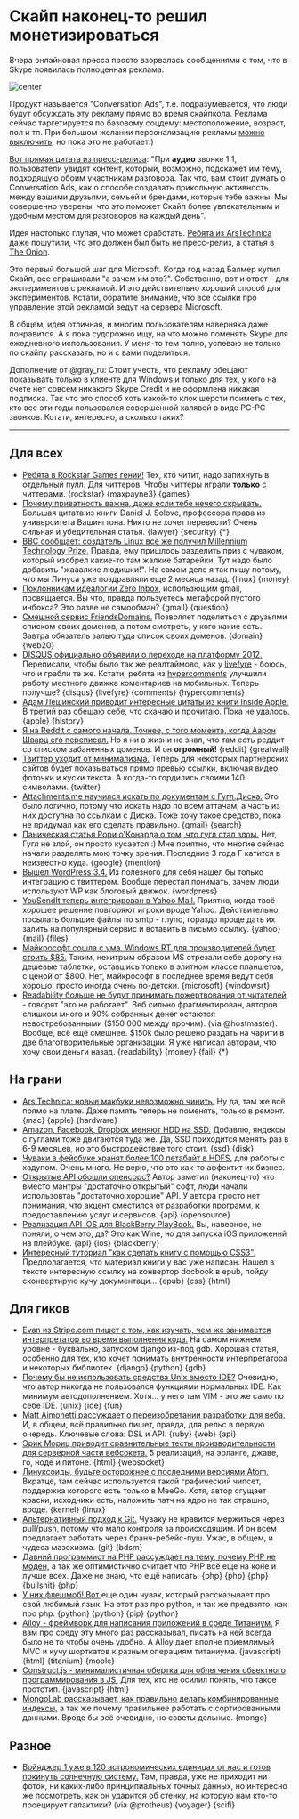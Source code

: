 # Скайп наконец-то решил монетизироваться

Вчера онлайновая пресса просто взорвалась сообщениями о том, что в Skype появилась полноценная реклама.

![center](http://chyo.ru/sklype.png)

Продукт называется "Conversation Ads", т.е. подразумевается, что люди будут обсуждать эту рекламу прямо во время скайпкола. Реклама сейчас таргетируется по базовому соцдему: местоположение, возраст, пол и тп. При большом желании персонализацию рекламы [можно выключить](http://choice.live.com/advertisementchoice), но пока это не работает:)

[Вот прямая цитата из пресс-релиза](http://blogs.skype.com/en/2012/06/skype_advertising_update.html): "При **аудио** звонке 1:1, пользователи увидят контент, который, возможно, подскажет им тему, подходящую обоим участникам разговора. Так что, вам стоит думать о Conversation Ads, как о способе создавать прикольную активность между вашими друзьями,  семьей и брендами, которые тебе важны. Мы совершенно уверены, что это поможет Скайп более увлекательным и удобным местом для разговоров на каждый день".

Идея настолько глупая, что может сработать. [Ребята из ArsTechnica](http://arstechnica.com/information-technology/2012/06/skype-calls-to-feature-ads-big-enough-to-interrupt-any-conversation/) даже пошутили, что это должен был быть не пресс-релиз, а статья в [The Onion](http://www.theonion.com/).

Это первый большой шаг для Microsoft. Когда год назад Балмер купил Скайп, все спрашивали "а зачем им это?". Собственно, вот и ответ - для экспериментов с рекламой. И это действительно хороший способ для экспериментов. Кстати, обратите внимание, что все ссылки про управление этой рекламой ведут на сервера Microsoft.

В общем, идея отличная, и многим пользователям наверняка даже понравится. А я пока судорожно ищу, на что можно поменять Skype для ежедневного использования. У меня-то тем полно, успеваю не только по скайпу рассказать, но и с вами поделиться.

Дополнение от @gray_ru: Стоит учесть, что рекламу обещают показывать только в клиенте для Windows и только для тех, у кого на счете нет совсем никакого Skype Credit и не оформлена никакая подписка. Так что это способ хоть какой-то клок шерсти поиметь с тех, кто все эти годы пользовался совершенной халявой в виде PC-PC звонков. Кстати, интересно, а сколько таких? 

-----

## Для всех

* [Ребята в Rockstar Games гении!](http://arstechnica.com/gaming/2012/06/rockstar-condemns-max-payne-3-cheaters-to-play-only-against-each-other/) Тех, кто читит, надо запихнуть в отдельный пулл. Для читтеров. Чтобы читтеры играли **только** с читтерами. {rockstar} {maxpayne3} {games}
* [Почему приватность важна, даже если тебе нечего скрывать.](http://chronicle.com/article/Why-Privacy-Matters-Even-if/127461/) Большая цитата из книги Daniel J. Solove, профессора права из университета Вашингтона. Никто не хочет перевести? Очень сильная и убедительная статья. {lawyer} {security} {*}
* [BBC сообщает: создатель Linux все же получил Millennium Technology Prize.](http://www.bbc.com/news/technology-18423502) Правда, ему пришлось разделить приз с чуваком, который изобрел какие-то там жалкие батарейки. Тут надо было добавить "жааалкие людишки!". На самом деле я так пишу потому, что мы Линуса уже поздравляли еще 2 месяца назад. {linux} {money}
* [Поклонникам идеалогии Zero Inbox,](https://www.beeminder.com/gmailzero) использющим gmail, посвящается. Вы что, правда пользуетесь метафорой пустого инбокса? Это разве не самообман? {gmail} {question}
* [Смешной сервис FriendsDomains.](http://friendsdomains.com/) Позволяет поделиться с друзьями списком своих доменов, а потом смотреть, у кого какие есть. Завтра обязатель залью туда список своих доменов. {domain} {web20}
* [DISQUS официально объявили о переходе на платформу 2012.](http://blog.disqus.com/post/25017922977/the-new-disqus-2012) Переписали, чтобы было так же реалтаймово, как у [livefyre](http://livefyre.com) - боюсь, что и грабли те же. Кстати, ребята из [hypercomments](http://hypercomments.com/) улучшили работу местного движка коментариев на мобильных. Теперь получше? {disqus} {livefyre} {comments} {hypercomments}
* [Адам Лешинский приводит интересные цитаты из книги Inside Apple.](http://swaaanson.tumblr.com/post/25005539624/kindle-notes-inside-apple-by-adam-lashinsky) В третий раз обещаю себе, что скачаю и прочитаю. Пока не удалось. {apple} {history}
* [Я на Reddit с самого начала. Точнее, с того момента, когда Аарон Шварц его переписал.](http://www.reddit.com/r/BannedDomains) Но я ни в жизни не знал, что там есть реддит со списком забаненных доменов. И он **огромный!** {reddit} {greatwall}
* [Твиттер уходит от минимализма.](http://blog.twitter.com/2012/06/experience-more-with-expanded-tweets.html) Теперь для некоторых партнерских сайтов будет показываться прямо превью ссылки, включая видео, фоточки и куски текста. А когда-то гордились своими 140 символами. {twitter}
* [Attachments.me научился искать по документам с Гугл.Диска.](http://thenextweb.com/apps/2012/06/13/gmail-search-tool-attachments-me-rolls-out-google-drive-integration/) Это было логично, потому что искать надо по всем аттачам, а часть из них доступна по ссылкам с Диска. Тоже хочу такое средство, пока не придумал как его сделать правильно. {gmail} {search}
* [Паническая статья Рори о'Конарда о том, что гугл стал злом.](http://www.wired.com/business/2012/06/opinion-google-is-evil/) Нет, Гугл не злой, он просто кусается :) Мне приятно, что многие сейчас начали разделять мою точку зрения. Последние 3 года Г катится в неизвестно куда. {google} {mention}
* [Вышел WordPress 3.4.](http://thenextweb.com/apps/2012/06/13/wordpress-3-4-is-out-featuring-better-theme-customization-twitter-embeds-and-image-captions/) Из полезного для себя нашел бы только интеграцию с твиттером. Вообще перестал понимать, зачем люди используют WP как блоговый движок. {wordpress}
* [YouSendIt теперь интегрирован в Yahoo Mail.](http://techcrunch.com/2012/06/13/yahoo-yousendit/) Приятно, когда твоё хорошее решение повторяют игроки вроде Yahoo. Действительно, посылать большие файлы по smtp - глупо, гораздо проще дать их залить на популярный сервис и вставить в письмо ссылку. {yahoo} {mail} {files}
* [Майкрософт сошла с ума. Windows RT для производителей будет стоить $85.](http://venturebeat.com/2012/06/12/windows-rt-pricing-85/) Таким, нехитрым образом MS отрезали себе дорогу на дешевые таблетки, оставшись только в элитном классе планшетов, с ценой от $800. Нет, майкрософт в последнее время ведут себя хорошо, просто иногда очень по-детски. {microsoft} {windowsrt}
* [Readability больше не будут принимать пожертвования от читателей](http://blog.readability.com/2012/06/announcement/)  - говорят "это не работает". Веб сильно фрагментирован, авторов слишком много и 90% собранных денег остаются невостребованными  ($150 000 между прочим). (via @hostmaster). Вообще, всё ещё смешнее. $150k было решено раздать на чарити в две благотворительные организации. Я уже написал авторам, что хочу свои деньги назад. {readability} {money} {fail} {*}

## На грани

* [Ars Technica: новые макбуки невозможно чинить.](http://arstechnica.com/apple/2012/06/retina-macbook-pro-full-of-air-style-proprietary-parts/) Ну да, там же всё прямо на плате. Даже память теперь не поменять, только в ремонт. {mac} {apple} {hardware}
* [Amazon, Facebook, Dropbox меняют HDD  на SSD.](http://www.wired.com/wiredenterprise/2012/06/flash-data-centers/all/) Добавлю, яндексы с гуглами тоже двигаются туда же. Да, SSD приходится менять раз в 6-9 месяцев, но это быстродействие того стоит. {ssd} {disk}
* [Чуваки в фейсбуке хранят более 100 петабайт в HDFS,](https://www.facebook.com/notes/facebook-engineering/under-the-hood-hadoop-distributed-filesystem-reliability-with-namenode-and-avata/10150888759153920) для работы с хадупом. Очень много. Не верю, что это как-то аффектит их бизнес.
* [Открытые API обошли опенсорс?](http://mikecurr55.wordpress.com/2012/06/12/are-open-apis-overtaking-open-source/) Автор заметил (наконец-то) что вместо мантры "достаточно открытый" софт, люди начали использовтаь "достаточно хорошие" API. У автора просто нет понимания, что акцент сместился от разработки программ, к предоставлению услуг и сервисов. {api} {opensource}
* [Реализация API iOS для BlackBerry PlayBook.](http://www.imore.com/2012/06/13/blackberry-playbook-hacked-run-ios-apps-including/) Вы, наверное, не поняли, о чем это, да? Это как Wine, но для запуска iOS приложений на плейбуке. {api} {ios} {blackberry}
* [Интересный туториал "как сделать книгу с помощью CSS3".](http://www.alistapart.com/articles/building-books-with-css3/) Предполагается, что материал книги у вас уже написан. Нашел в тексте интересную ссылку на конвертор docbook в epub, пойду сконвертирую кучу документаци... {epub} {css} {html}

## Для гиков

* [Evan из Stripe.com пишет о том, как изучать, чем же занимается интерпретатор во время выполнения кода.](https://stripe.com/blog/exploring-python-using-gdb) На самом нижнем уровне - буквально, запуском django из-под gdb. Хорошая статья, особенно для тех, кто хочет понимать внутренности интерпретатора и некоторых библиотек. {django} {python} {gdb}
* [Почему бы не использовать средства Unix вместо IDE?](http://blog.sanctum.geek.nz/series/unix-as-ide/?) Очевидно, что автор никогда не пользовался функциями нормальных IDE. Как минимум автодополнением. Хотя... у него там VIM - это же само по себе IDE. {unix} {ide} {fun}
* [Matt Aimonetti рассуждает о переизобретании разработки для веба.](http://matt.aimonetti.net/posts/2012/06/13/rethinking-web-service-development/) И, в общем, всё правильно пишет, правда, для рельс в первую очередь. Ключевые слова: DSL и API. {ruby} {web} {api}
* [Эрик Мориц приводит сравнительные тесты производительности для серверной части вебсокета.](https://github.com/ericmoritz/wsdemo/blob/master/results.md) 5 реализаций, на эрланге, джаве, го, ноде и питоне. {html} {websocket}
* [Линуксоиды, будьте осторожнее с последними версиями Atom.](https://gist.github.com/2925633) Вкратце, там сейчас используется такой графический чипсет, поддержка которого есть только в MeeGo. Хотя, автор сгущает краски, исходники есть, наложить патч на ядро не так страшно, вроде. {kernel} {linux}
* [Альтернативный подход к Git.](http://www.randyfay.com/node/91) Чуваку не нравится мержиться через pull/push, потому что мало контроля за происходящим. И он всем предлагает работать через бранч-ребейс-пуш. Ужас, в общем, и чудеса мазохизма. {git} {bdsm}
* [Давний программист на PHP рассуждает на тему, почему PHP не моден,](http://blog.appfog.com/php-the-quiet-powerhouse/) а так же оптимистично считает что PHP всё еще на коне и лучше всех. Даже не знаю, что ещё написать. {php} {php} {php} {bullshit} {php}
* [У них флешмоб! Вот ](http://vascop.github.com/blog/2012/06/13/why-I-use-python-and-enjoy-it-thoroughly.html) еще один чувак, который рассказывает про свой любимый язык. На этот раз про python, и так же предвзято, как про php. {python} {python} {pip} {python}
* [Alloy - фреймворк для написания приложений в среде Титаниум.](https://github.com/appcelerator/alloy) Я вам про среду эту много раз рассказывал, писать на ней всегда было не то чтобы очень удобно. А Alloy дает вполне приемлимый MVC и кучу шорткатов к разным операциям титаниума. {javascript} {html} {titanium} {moble}
* [Construct.js - минималистичная обертка для облегчения обьектного программирования в JS.](https://github.com/jlongster/construct.js) Для тех, кто не осилил понять, что такое прототип. {javascript} {html}
* [MongoLab рассказывает, как правильно делать комбинированные индексы,](http://blog.mongolab.com/2012/06/cardinal-ins/) а так же почему правильнее работать с сортированными данными. Вроде бы всё очевидно, но советы дельные. {mongo}

## Разное

* [Войяджер 1 уже в 120 астрономических единицах от нас и готов покинуть солнечную систему.](http://www.theatlantic.com/technology/archive/2012/06/get-ready-because-voyager-i-is-this-close-to-leaving-our-solar-system/258456/) Там, правда, уже не приходит ни фоток, ни каких-либо принципиальных точных данных, но интересно же посмотреть, как он ударится об стенку, на которую нам кто-то проецирует галактики? (via @protheus) {voyager} {scifi}